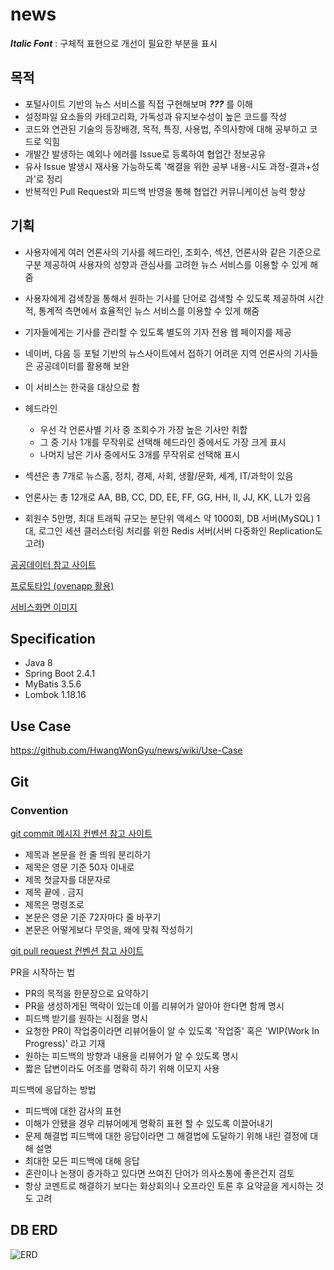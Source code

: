 # news

***Italic Font*** : 구체적 표현으로 개선이 필요한 부분을 표시

## 목적
* 포털사이트 기반의 뉴스 서비스를 직접 구현해보며 ***???*** 를 이해
* 설정파일 요소들의 카테고리화,  가독성과 유지보수성이 높은 코드를 작성
* 코드와 연관된 기술의 등장배경, 목적, 특징, 사용법, 주의사항에 대해 공부하고 코드로 익힘
* 개발간 발생하는 예외나 에러를 Issue로 등록하여 협업간 정보공유
* 유사 Issue 발생시 재사용 가능하도록 '해결을 위한 공부 내용-시도 과정-결과+성과'로 정리
* 반복적인 Pull Request와 피드백 반영을 통해 협업간 커뮤니케이션 능력 향상 

## 기획
* 사용자에게 여러 언론사의 기사를 헤드라인, 조회수, 섹션, 언론사와 같은 기준으로 구분 제공하여
사용자의 성향과 관심사를 고려한 뉴스 서비스를 이용할 수 있게 해줌
* 사용자에게 검색창을 통해서 원하는 기사를 단어로 검색할 수 있도록 제공하여
시간적, 통계적 측면에서 효율적인 뉴스 서비스를 이용할 수 있게 해줌
* 기자들에게는 기사를 관리할 수 있도록 별도의 기자 전용 웹 페이지를 제공
* 네이버, 다음 등 포털 기반의 뉴스사이트에서 접하기 어려운 지역 언론사의 기사들은 공공데이터를 활용해 보완

* 이 서비스는 한국을 대상으로 함
* 헤드라인
  - 우선 각 언론사별 기사 중 조회수가 가장 높은 기사만 취합
  - 그 중 기사 1개를 무작위로 선택해 헤드라인 중에서도 가장 크게 표시
  - 나머지 남은 기사 중에서도 3개를 무작위로 선택해 표시
* 섹션은 총 7개로 뉴스홈, 정치, 경제, 사회, 생활/문화, 세계, IT/과학이 있음
* 언론사는 총 12개로 AA, BB, CC, DD, EE, FF, GG, HH, II, JJ, KK, LL가 있음
* 회원수 5만명, 최대 트래픽 규모는 분단위 액세스 약 1000회, DB 서버(MySQL) 1대, 로그인 세션 클러스터링 처리를 위한 Redis 서버(서버 다중화인 Replication도 고려)


[공공데이터 참고 사이트](https://www.data.go.kr/data/15034926/openapi.do)

[프로토타입 (ovenapp 활용)](https://ovenapp.io/view/wp8c3hZx9oYXGnwD4AWbaX0Zz3NKWFxw/)

[서비스화면 이미지](https://github.com/HwangWonGyu/news#%EC%84%9C%EB%B9%84%EC%8A%A4-%EC%B0%B8%EA%B3%A0-%EC%9D%B4%EB%AF%B8%EC%A7%80)

## Specification
- Java 8
- Spring Boot 2.4.1
- MyBatis 3.5.6
- Lombok 1.18.16

## Use Case
https://github.com/HwangWonGyu/news/wiki/Use-Case

## Git

### Convention
[git commit 메시지 컨벤션 참고 사이트](https://meetup.toast.com/posts/106)

* 제목과 본문을 한 줄 띄워 분리하기
* 제목은 영문 기준 50자 이내로
* 제목 첫글자를 대문자로
* 제목 끝에 . 금지
* 제목은 명령조로
* 본문은 영문 기준 72자마다 줄 바꾸기
* 본문은 어떻게보다 무엇을, 왜에 맞춰 작성하기

[git pull request 컨벤션 참고 사이트](https://github.blog/2015-01-21-how-to-write-the-perfect-pull-request/)

PR을 시작하는 법
* PR의 목적을 한문장으로 요약하기
* PR을 생성하게된 맥락이 있는데 이를 리뷰어가 알아야 한다면 함께 명시
* 피드백 받기를 원하는 시점을 명시
* 요청한 PR이 작업중이라면 리뷰어들이 알 수 있도록 '작업중' 혹은 'WIP(Work In Progress)' 라고 기재
* 원하는 피드백의 방향과 내용을 리뷰어가 알 수 있도록 명시
* 짧은 답변이라도 어조를 명확히 하기 위해 이모지 사용

피드백에 응답하는 방법
* 피드백에 대한 감사의 표현
* 이해가 안됐을 경우 리뷰어에게 명확히 표현 할 수 있도록 이끌어내기
* 문제 해결법 피드백에 대한 응답이라면 그 해결법에 도달하기 위해 내린 결정에 대해 설명
* 최대한 모든 피드백에 대해 응답
* 혼란이나 논쟁이 증가하고 있다면 쓰여진 단어가 의사소통에 좋은건지 검토
* 항상 코멘트로 해결하기 보다는 화상회의나 오프라인 토론 후 요약글을 게시하는 것도 고려

## DB ERD
![ERD](https://user-images.githubusercontent.com/15853498/102389829-02c7b500-4017-11eb-8fbd-775686c1af80.PNG)
